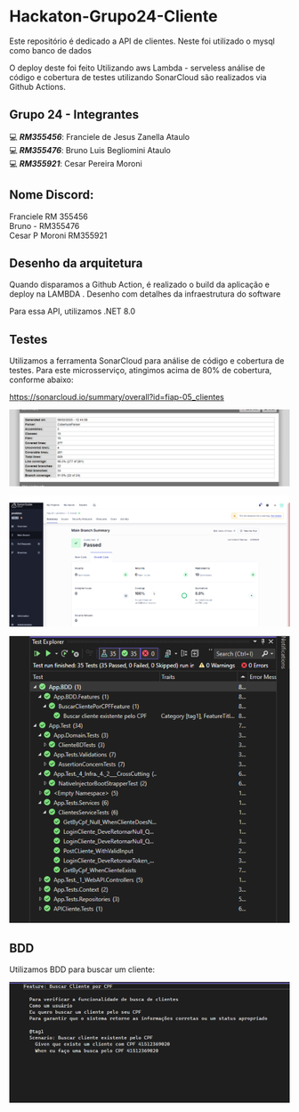 # Hackaton-Grupo24-Cliente

Este repositório é dedicado a API de clientes. Neste foi utilizado o mysql como banco de dados

O deploy deste foi feito Utilizando aws Lambda - serveless
análise de código e cobertura de testes utilizando SonarCloud são realizados via Github Actions.



## Grupo 24 - Integrantes
💻 *<b>RM355456</b>*: Franciele de Jesus Zanella Ataulo </br>
💻 *<b>RM355476</b>*: Bruno Luis Begliomini Ataulo </br>
💻 *<b>RM355921</b>*: Cesar Pereira Moroni </br>


## Nome Discord:
Franciele RM 355456</br>
Bruno - RM355476</br>
Cesar P Moroni RM355921</br>

## Desenho da arquitetura
Quando disparamos a Github Action, é realizado o build da aplicação e deploy na LAMBDA .
Desenho com detalhes da infraestrutura do software



Para essa API, utilizamos .NET 8.0

## Testes

Utilizamos a ferramenta SonarCloud para análise de código e cobertura de testes. Para este microsserviço, atingimos acima de 80% de cobertura, conforme abaixo:

https://sonarcloud.io/summary/overall?id=fiap-05_clientes

![image1](/assets/cobertTest.png)

![image2](/assets/cobertura.png)

![image1](/assets/teste.png)

## BDD 
Utilizamos BDD para buscar um cliente: 

![image3](/assets/bdd.png)
